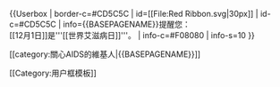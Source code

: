 {{Userbox
| border-c=#CD5C5C
| id=[[File:Red Ribbon.svg|30px]]
| id-c=#CD5C5C
| info={{BASEPAGENAME}}提醒您：<br/>[[12月1日]]是'''[[世界艾滋病日]]'''。
| info-c=#F08080
| info-s=10
}}<includeonly>

[[category:關心AIDS的維基人|{{BASEPAGENAME}}]]

</includeonly><noinclude>

[[Category:用户框模板]]

</noinclude>
